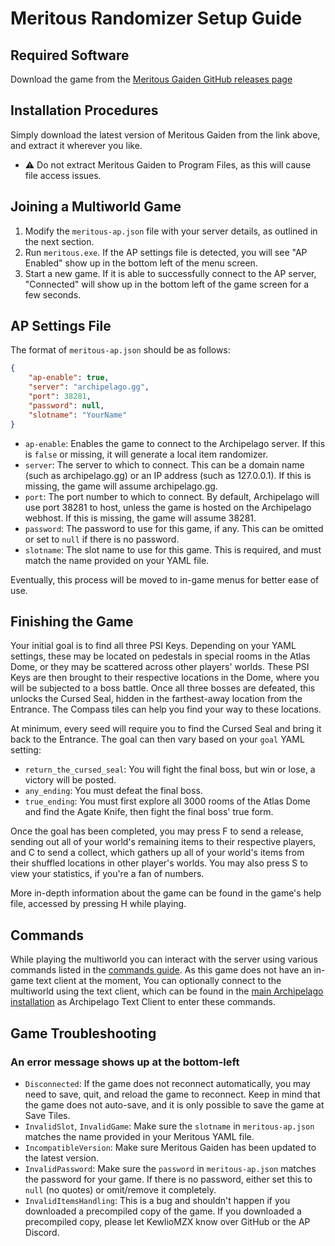 # Meritous Randomizer Setup Guide

## Required Software

Download the game from the [Meritous Gaiden GitHub releases page](https://github.com/FelicitusNeko/meritous-ap/releases)

## Installation Procedures

Simply download the latest version of Meritous Gaiden from the link above, and extract it wherever you like.

- ⚠️ Do not extract Meritous Gaiden to Program Files, as this will cause file access issues.

## Joining a Multiworld Game

1. Modify the `meritous-ap.json` file with your server details, as outlined in the next section.
2. Run `meritous.exe`. If the AP settings file is detected, you will see "AP Enabled" show up in the bottom left of the menu screen.
3. Start a new game. If it is able to successfully connect to the AP server, "Connected" will show up in the bottom left of the game screen for a few seconds.

## AP Settings File

The format of `meritous-ap.json` should be as follows:

```json
{
    "ap-enable": true,
    "server": "archipelago.gg",
    "port": 38281,
    "password": null,
    "slotname": "YourName"
}
```

- `ap-enable`: Enables the game to connect to the Archipelago server. If this is `false` or missing, it will generate a local item randomizer.
- `server`: The server to which to connect. This can be a domain name (such as archipelago.gg) or an IP address (such as 127.0.0.1). If this is missing, the game will assume archipelago.gg.
- `port`: The port number to which to connect. By default, Archipelago will use port 38281 to host, unless the game is hosted on the Archipelago webhost. If this is missing, the game will assume 38281.
- `password`: The password to use for this game, if any. This can be omitted or set to `null` if there is no password.
- `slotname`: The slot name to use for this game. This is required, and must match the name provided on your YAML file.

Eventually, this process will be moved to in-game menus for better ease of use.

## Finishing the Game

Your initial goal is to find all three PSI Keys. Depending on your YAML settings, these may be located on pedestals in special rooms in the Atlas Dome, or they may be scattered across other players' worlds. These PSI Keys are then brought to their respective locations in the Dome, where you will be subjected to a boss battle. Once all three bosses are defeated, this unlocks the Cursed Seal, hidden in the farthest-away location from the Entrance. The Compass tiles can help you find your way to these locations.

At minimum, every seed will require you to find the Cursed Seal and bring it back to the Entrance. The goal can then vary based on your `goal` YAML setting:

- `return_the_cursed_seal`: You will fight the final boss, but win or lose, a victory will be posted.
- `any_ending`: You must defeat the final boss.
- `true_ending`: You must first explore all 3000 rooms of the Atlas Dome and find the Agate Knife, then fight the final boss' true form.

Once the goal has been completed, you may press F to send a release, sending out all of your world's remaining items to their respective players, and C to send a collect, which gathers up all of your world's items from their shuffled locations in other player's worlds. You may also press S to view your statistics, if you're a fan of numbers.

More in-depth information about the game can be found in the game's help file, accessed by pressing H while playing.

## Commands
While playing the multiworld you can interact with the server using various commands listed in the 
[commands guide](/tutorial/Archipelago/commands/en). As this game does not have an in-game text client at the moment,
You can optionally connect to the multiworld using the text client, which can be found in the 
[main Archipelago installation](https://github.com/ArchipelagoMW/Archipelago/releases) as Archipelago Text Client to
enter these commands.

## Game Troubleshooting

### An error message shows up at the bottom-left

- `Disconnected`: If the game does not reconnect automatically, you may need to save, quit, and reload the game to reconnect. Keep in mind that the game does not auto-save, and it is only possible to save the game at Save Tiles.
- `InvalidSlot`, `InvalidGame`: Make sure the `slotname` in `meritous-ap.json` matches the name provided in your Meritous YAML file.
- `IncompatibleVersion`: Make sure Meritous Gaiden has been updated to the latest version.
- `InvalidPassword`: Make sure the `password` in `meritous-ap.json` matches the password for your game. If there is no password, either set this to `null` (no quotes) or omit/remove it completely.
- `InvalidItemsHandling`: This is a bug and shouldn't happen if you downloaded a precompiled copy of the game. If you downloaded a precompiled copy, please let KewlioMZX know over GitHub or the AP Discord.
